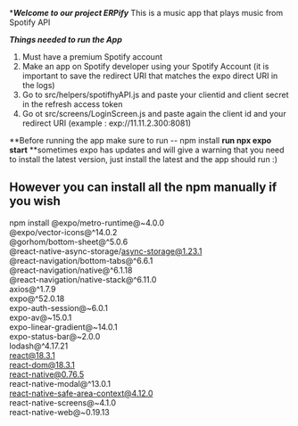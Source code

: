 ****Welcome to our project ERPify***
This is a music app that plays music from Spotify API

***Things needed to run the App***
1. Must have a premium Spotify account
2. Make an app on Spotify developer using your Spotify Account (it is important to save the redirect URI that matches the expo direct URI in the logs)
3. Go to src/helpers/spotifhyAPI.js and paste your clientid and client secret in the refresh access token
4. Go ot src/screens/LoginScreen.js and paste again the client id and your redirect URI (example : exp://11.11.2.300:8081)

**Before running the app make sure to run -- npm install
**run npx expo start**
**sometimes expo has updates and will give a warning that you need to install the latest version, just install the latest and the app should run :)

## However you can install all the npm manually if you wish
npm install @expo/metro-runtime@~4.0.0 \
@expo/vector-icons@^14.0.2 \
@gorhom/bottom-sheet@^5.0.6 \
@react-native-async-storage/async-storage@1.23.1 \
@react-navigation/bottom-tabs@^6.6.1 \
@react-navigation/native@^6.1.18 \
@react-navigation/native-stack@^6.11.0 \
axios@^1.7.9 \
expo@^52.0.18 \
expo-auth-session@~6.0.1 \
expo-av@~15.0.1 \
expo-linear-gradient@~14.0.1 \
expo-status-bar@~2.0.0 \
lodash@^4.17.21 \
react@18.3.1 \
react-dom@18.3.1 \
react-native@0.76.5 \
react-native-modal@^13.0.1 \
react-native-safe-area-context@4.12.0 \
react-native-screens@~4.1.0 \
react-native-web@~0.19.13



